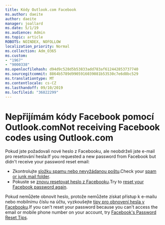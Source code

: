 ```yaml
---
title: Kódy Outlook.com Facebook
ms.author: daeite
author: daeite
manager: joallard
ms.date: 5/1/19
ms.audience: Admin
ms.topic: article
ROBOTS: NOINDEX, NOFOLLOW
localization_priority: Normal
ms.collection: Adm_O365
ms.custom:
- "1967"
- "9000338"
ms.openlocfilehash: d94d9c528d5b53833add783af612442853737740
ms.sourcegitcommit: 8864b5789d9905916039081b53530c7e6d8bc529
ms.translationtype: MT
ms.contentlocale: cs-CZ
ms.lasthandoff: 09/10/2019
ms.locfileid: "36822299"
---
```

# <a name="not-receiving-facebook-codes-using-outlookcom"></a><span data-ttu-id="6b984-102">Nepřijímám kódy Facebook pomocí Outlook.com</span><span class="sxs-lookup"><span data-stu-id="6b984-102">Not receiving Facebook codes using Outlook.com</span></span>

<span data-ttu-id="6b984-103">Pokud jste požadovali nové heslo z Facebooku, ale neobdrželi jste e-mail pro resetování hesla:</span><span class="sxs-lookup"><span data-stu-id="6b984-103">If you requested a new password from Facebook but didn't receive your password reset email:</span></span>

- <span data-ttu-id="6b984-104">Zkontrolujte [složku spamu nebo nevyžádanou poštu](https://outlook.live.com/mail/junkemail).</span><span class="sxs-lookup"><span data-stu-id="6b984-104">Check your [spam or junk mail folder](https://outlook.live.com/mail/junkemail).</span></span>
- <span data-ttu-id="6b984-105">Pokuste se [znovu resetovat heslo z Facebooku](https://aka.ms/facebook-password-reset).</span><span class="sxs-lookup"><span data-stu-id="6b984-105">Try to [reset your Facebook password again](https://aka.ms/facebook-password-reset).</span></span>

<span data-ttu-id="6b984-106">Pokud nemůžete obnovit heslo, protože nemůžete získat přístup k e-mailu nebo mobilnímu číslu na účtu, vyzkoušejte [tipy pro obnovení hesla v Facebooku](https://aka.ms/facebook-password-help).</span><span class="sxs-lookup"><span data-stu-id="6b984-106">If you can't reset your password because you can't access the email or mobile phone number on your account, try [Facebook's Password Reset Tips](https://aka.ms/facebook-password-help).</span></span>
